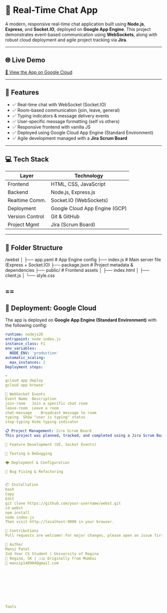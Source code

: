 # 🧠 Real-Time Chat App

A modern, responsive real-time chat application built using **Node.js**, **Express**, and **Socket.IO**, deployed on **Google App Engine**. This project demonstrates event-based communication using **WebSockets**, along with robust cloud deployment and agile project tracking via **Jira**.

---

## 🌐 Live Demo

[🚀 View the App on Google Cloud](https://rugged-coil-318610.nn.r.appspot.com)

---

## 📌 Features

- ✅ Real-time chat with WebSocket (Socket.IO)
- ✅ Room-based communication (join, leave, general)
- ✅ Typing indicators & message delivery events
- ✅ User-specific message formatting (self vs others)
- ✅ Responsive frontend with vanilla JS
- ✅ Deployed using Google Cloud App Engine (Standard Environment)
- ✅ Agile development managed with a **Jira Scrum Board**

---

## 💻 Tech Stack

| Layer          | Technology                     |
|----------------|--------------------------------|
| Frontend       | HTML, CSS, JavaScript          |
| Backend        | Node.js, Express.js            |
| Realtime Comm. | Socket.IO (WebSockets)         |
| Deployment     | Google Cloud App Engine (GCP)  |
| Version Control| Git & GitHub                   |
| Project Mgmt   | Jira (Scrum Board)             |

---

## 📁 Folder Structure

/webst
│
├── app.yaml # App Engine config
├── index.js # Main server file (Express + Socket.IO)
├── package.json # Project metadata & dependencies
├── public/ # Frontend assets
│ ├── index.html
│ ├── client.js
│ └── style.css

==
---

## 🚀 Deployment: Google Cloud

The app is deployed on **Google App Engine (Standard Environment)** with the following config:

```yaml
runtime: nodejs20
entrypoint: node index.js
instance_class: F1
env_variables:
  NODE_ENV: 'production'
automatic_scaling:
  max_instances: 2
Deployment steps:

-
gcloud app deploy
gcloud app browse'

🔄 WebSocket Events
Event Name	Description
join-room	Join a specific chat room
leave-room	Leave a room
chat-message	Broadcast message to room
typing	Show "user is typing" status
stop-typing	Hide typing indicator

📋 Project Management: Jira Scrum Board
This project was planned, tracked, and completed using a Jira Scrum Board. Tasks were broken into:

🧠 Feature Development (UI, Socket Events)

🧪 Testing & Debugging

🌩️ Deployment & Configuration

🧼 Bug Fixing & Refactoring


📦 Installation
bash
Copy
Edit
git clone https://github.com/your-username/webst.git
cd webst
npm install
node index.js
Then visit http://localhost:9000 in your browser.

🤝 Contributions
Pull requests are welcome! For major changes, please open an issue first to discuss what you'd like to change.

👤 Author
Mansi Patel
2nd Year CS Student | University of Regina
📍 Regina, SK | 🇮🇳 Originally from Mumbai
📧 mansip140904@gmail.com









Tools



